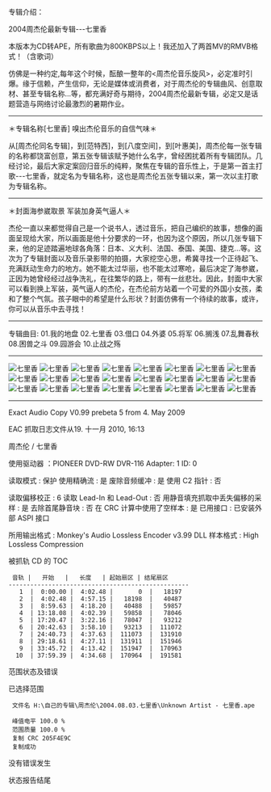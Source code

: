 
专辑介绍：

2004周杰伦最新专辑---七里香

本版本为CD转APE，所有歌曲为800KBPS以上！我还加入了两首MV的RMVB格式！（含歌词）

仿佛是一种约定,每年这个时候，酝酿一整年的<周杰伦音乐旋风>，必定准时引爆。缘于信赖，产生信仰，无论是媒体或消费者，对于周杰伦的专辑曲风、创意取材、甚至专辑名称…等，都充满好奇与期待，2004周杰伦最新专辑，必定又是话题营造与网络讨论最激烈的暑期作业。

------------
＊专辑名称[七里香] 嗅出杰伦音乐的自信气味＊

从[周杰伦同名专辑]，到[范特西]，到[八度空间]，到[叶惠美]，周杰伦每一张专辑的名称都饶富创意，第五张专辑该赋予她什么名字，曾经困扰着所有专辑团队。几经讨论，最后大家定案回归音乐的纯粹，聚焦在专辑的音乐性上，于是第一首主打歌---七里香，就定名为专辑名称，这也是周杰伦五张专辑以来，第一次以主打歌为专辑名称。

------------
＊封面海参崴取景 军装加身英气逼人＊

杰伦一直以来都觉得自己是一个说书人，透过音乐，把自己编织的故事，想像的画面呈现给大家，所以画面是他十分要求的一环，也因为这个原因，所以几张专辑下来，他的足迹踏遍地球各角落：日本、义大利、法国、泰国、美国、捷克…等。这次为了专辑封面以及音乐录影带的拍摄，大家挖空心思，希冀寻找一个正待起飞、充满跃动生命力的地方。她不能太过华丽，也不能太过寒呛，最后决定了海参崴，正因为她曾经经过战争洗礼，在往繁华的路上，带有一丝悲壮。因此，封面中大家可以看到换上军装，英气逼人的杰伦，在杰伦前方站着一个可爱的外国小女孩，柔和了整个气氛。孩子眼中的希望是什么形状？封面仿佛有一个待续的故事，或许，你可以从音乐中去寻找！

------------
专辑曲目: 
01.我的地盘
02.七里香
03.借口
04.外婆
05.将军
06.搁浅
07.乱舞春秋
08.困兽之斗
09.园游会
10.止战之殇 

------------
![七里香]( https://www.nsaimg.com/2020/04/18/44fce915f7ebd.jpg  "七里香的介绍")
![七里香]( https://www.nsaimg.com/2020/04/18/de2f6513e29cf.jpg  "七里香的介绍")
![七里香]( https://www.nsaimg.com/2020/04/18/3412ca4520225.jpg  "七里香的介绍")
![七里香]( https://www.nsaimg.com/2020/04/18/111a69a4a7838.jpg  "七里香的介绍")
![七里香]( https://www.nsaimg.com/2020/04/18/5b1c47b0b0431.jpg  "七里香的介绍")
![七里香]( https://www.nsaimg.com/2020/04/18/4f32e3838c6fb.jpg  "七里香的介绍")
![七里香]( https://www.nsaimg.com/2020/04/18/ca2c3a7969f6f.jpg  "七里香的介绍")
![七里香]( https://www.nsaimg.com/2020/04/18/06062aac80886.jpg  "七里香的介绍")
![七里香]( https://www.nsaimg.com/2020/04/18/83675c0579c6b.jpg  "七里香的介绍")
![七里香]( https://www.nsaimg.com/2020/04/18/c15bf4b039f2f.jpg  "七里香的介绍")
![七里香]( https://www.nsaimg.com/2020/04/18/f7cd7a2a82861.jpg  "七里香的介绍")
![七里香]( https://www.nsaimg.com/2020/04/18/f1851644c6502.jpg  "七里香的介绍")
![七里香]( https://www.nsaimg.com/2020/04/18/f8ceda5053166.jpg  "七里香的介绍")
![七里香]( https://www.nsaimg.com/2020/04/18/e1b432423b3f8.jpg  "七里香的介绍")
![七里香]( https://www.nsaimg.com/2020/04/18/a1478e935e831.jpg  "七里香的介绍")
![七里香]( https://www.nsaimg.com/2020/04/18/4bf451fa0ec8c.jpg  "七里香的介绍")
![七里香]( https://www.nsaimg.com/2020/04/18/9b59e2b690701.jpg  "七里香的介绍")
![七里香]( https://www.nsaimg.com/2020/04/18/e75d79dfce615.jpg  "七里香的介绍")
![七里香]( https://www.nsaimg.com/2020/04/18/5a6099c4c4ee7.jpg  "七里香的介绍")
![七里香]( https://www.nsaimg.com/2020/04/18/301e69e71bd73.jpg  "七里香的介绍")
![七里香]( https://www.nsaimg.com/2020/04/18/21f6158171b3e.jpg  "七里香的介绍")
![七里香]( https://www.nsaimg.com/2020/04/18/d0ccd6bdf072f.jpg  "七里香的介绍")
![七里香]( https://www.nsaimg.com/2020/04/18/3023315a80225.jpg  "七里香的介绍")
![七里香]( https://www.nsaimg.com/2020/04/18/587e44a1dfa3a.jpg  "七里香的介绍")

------------
Exact Audio Copy V0.99 prebeta 5 from 4. May 2009

EAC 抓取日志文件从19. 十一月 2010, 16:13

周杰伦 / 七里香

使用驱动器  ：PIONEER DVD-RW  DVR-116   Adapter: 1  ID: 0

读取模式     : 保护
使用精确流   : 是
废除音频缓冲 : 是
使用 C2 指针 : 否

读取偏移校正                   : 6
读取 Lead-In 和 Lead-Out       : 否
用静音填充抓取中丢失偏移的采样 : 是
去除首尾静音块                 : 否
在 CRC 计算中使用了空样本      : 是
已用接口                       : 已安装外部 ASPI 接口

所用输出格式 : Monkey's Audio Lossless Encoder v3.99 DLL
样本格式     : High Lossless Compression


被抓轨 CD 的 TOC

     音轨 |   开始   |   长度   | 起始扇区 | 结尾扇区 
    --------------------------------------------------
       1  |  0:00.00 |  4:02.48 |       0  |   18197  
       2  |  4:02.48 |  4:57.15 |   18198  |   40487  
       3  |  8:59.63 |  4:18.20 |   40488  |   59857  
       4  | 13:18.08 |  4:02.39 |   59858  |   78046  
       5  | 17:20.47 |  3:22.16 |   78047  |   93212  
       6  | 20:42.63 |  3:58.10 |   93213  |  111072  
       7  | 24:40.73 |  4:37.63 |  111073  |  131910  
       8  | 29:18.61 |  4:27.11 |  131911  |  151946  
       9  | 33:45.72 |  4:13.42 |  151947  |  170963  
      10  | 37:59.39 |  4:34.68 |  170964  |  191581  


范围状态及错误

已选择范围

     文件名 H:\自己的专辑\周杰伦\2004.08.03.七里香\Unknown Artist - 七里香.ape

     峰值电平 100.0 %
     范围质量 100.0 %
     复制 CRC 205F4E9C
     复制成功

没有错误发生

状态报告结尾





